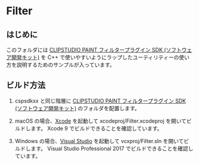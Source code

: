 # Filter

## はじめに

このフォルダには [CLIPSTUDIO PAINT フィルタープラグイン SDK (ソフトウェア開発キット)][cspsdk] を C++ で使いやすいようにラップしたユーティリティーの使い方を説明するためのサンプルが入っています。

## ビルド方法

1. cspsdkxx と同じ階層に [CLIPSTUDIO PAINT フィルタープラグイン SDK (ソフトウェア開発キット)][cspsdk] のフォルダを配置します。

1. macOS の場合、[Xcode][xcode] を起動して xcodeproj/Filter.xcodeproj を開いてビルドします。
  Xcode 9 でビルドできることを確認しています。

1. Windows の場合、[Visual Studio][vstudio] を起動して vcxproj/Filter.sln を開いてビルドします。
  Visual Studio Professional 2017 でビルドできることを確認しています。


[cspsdk]:https://www.clip-studio.com/clip_site/download/clipstudiopaint/cspsdk
[xcode]:https://itunes.apple.com/jp/app/xcode/id497799835
[vstudio]:https://www.microsoft.com/ja-jp/dev/products/community.aspx
